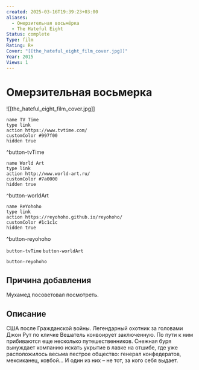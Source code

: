```yaml
---
created: 2025-03-16T19:39:23+03:00
aliases:
  - Омерзительная восьмëрка
  - The Hateful Eight
Status: complete
Type: film
Rating: R+
Cover: "[[the_hateful_eight_film_cover.jpg]]"
Year: 2015
Views: 1
---
```


# Омерзительная восьмерка

![[the_hateful_eight_film_cover.jpg]]


```button
name TV Time
type link
action https://www.tvtime.com/
customColor #997f00
hidden true
```
^button-tvTime

```button
name World Art
type link
action http://www.world-art.ru/
customColor #7a0000
hidden true
```
^button-worldArt

```button
name ReYohoho
type link
action https://reyohoho.github.io/reyohoho/
customColor #1c1c1c
hidden true
```
^button-reyohoho



`button-tvTime` `button-worldArt`

`button-reyohoho`


## Причина добавления

Мухамед посоветовал посмотреть.


## Описание

США после Гражданской войны. Легендарный охотник за головами Джон Рут по кличке Вешатель конвоирует заключенную. По пути к ним прибиваются еще несколько путешественников. Снежная буря вынуждает компанию искать укрытие в лавке на отшибе, где уже расположилось весьма пестрое общество: генерал конфедератов, мексиканец, ковбой… И один из них – не тот, за кого себя выдает.
